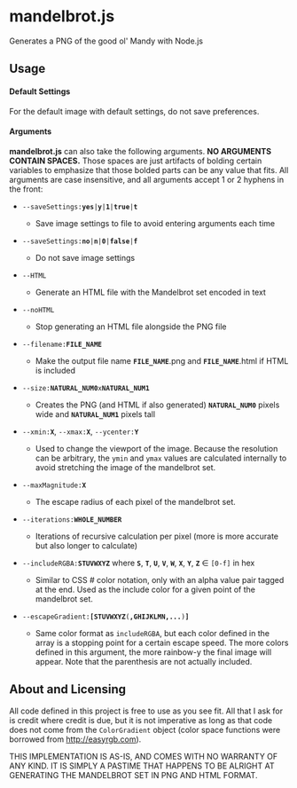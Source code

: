 # mandelbrot.js
Generates a PNG of the good ol' Mandy with Node.js

## Usage

#### Default Settings
For the default image with default settings, do not save preferences.

#### Arguments
**mandelbrot.js** can also take the following arguments. **NO ARGUMENTS CONTAIN SPACES.** Those spaces are just artifacts of bolding certain variables to emphasize that those bolded parts can be any value that fits. All arguments are case insensitive, and all arguments accept 1 or 2 hyphens in the front:
* `--saveSettings:`**`yes`**`|`**`y`**`|`**`1`**`|`**`true`**`|`**`t`**
  * Save image settings to file to avoid entering arguments each time

* `--saveSettings:`**`no`**`|`**`n`**`|`**`0`**`|`**`false`**`|`**`f`**
  * Do not save image settings

* `--HTML`
  * Generate an HTML file with the Mandelbrot set encoded in text

* `--noHTML`
  * Stop generating an HTML file alongside the PNG file

* `--filename:`**`FILE_NAME`**
  * Make the output file name **`FILE_NAME`**.png and **`FILE_NAME`**.html if HTML is included

* `--size:`**`NATURAL_NUM0`**`x`**`NATURAL_NUM1`**
  * Creates the PNG (and HTML if also generated) **`NATURAL_NUM0`** pixels wide and **`NATURAL_NUM1`** pixels tall

* `--xmin:`**`X`**, `--xmax:`**`X`**, `--ycenter:`**`Y`**
  * Used to change the viewport of the image. Because the resolution can be arbitrary, the `ymin` and `ymax` values are calculated internally to avoid stretching the image of the mandelbrot set.

* `--maxMagnitude:`**`X`**
  * The escape radius of each pixel of the mandelbrot set.

* `--iterations:`**`WHOLE_NUMBER`**
  * Iterations of recursive calculation per pixel (more is more accurate but also longer to calculate)

* `--includeRGBA:`**`STUVWXYZ`** where **`S`**, **`T`**, **`U`**, **`V`**, **`W`**, **`X`**, **`Y`**, **`Z`** ∈ `[0-f]` in hex
  * Similar to CSS # color notation, only with an alpha value pair tagged at the end. Used as the include color for a given point of the mandelbrot set.

* `--escapeGradient:`**`[STUVWXYZ`**`(`**`,GHIJKLMN,...`**`)`**`]`**
  * Same color format as `includeRGBA`, but each color defined in the array is a stopping point for a certain escape speed. The more colors defined in this argument, the more rainbow-y the final image will appear. Note that the parenthesis are not actually included.

## About and Licensing
All code defined in this project is free to use as you see fit. All that I ask for is credit where credit is due, but it is not imperative as long as that code does not come from the `ColorGradient` object (color space functions were borrowed from http://easyrgb.com).

THIS IMPLEMENTATION IS AS-IS, AND COMES WITH NO WARRANTY OF ANY KIND. IT IS SIMPLY A PASTIME THAT HAPPENS TO BE ALRIGHT AT GENERATING THE MANDELBROT SET IN PNG AND HTML FORMAT.
